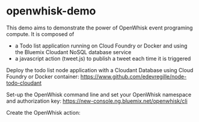 # openwhisk-demo
This demo aims to demonstrate the power of OpenWhisk event programing compute. It is composed of 
- a Todo list application running on Cloud Foundry or Docker and using the Bluemix Cloudant NoSQL database service
- a javascript action (tweet.js) to publish a tweet each time it is triggered

Deploy the todo list node application with a Cloudant Database using Cloud Foundry or Docker container:
https://www.github.com/edevregille/node-todo-cloudant

Set-up the OpenWhisk command line and set your OpenWhisk namespace and authorization key:
https://new-console.ng.bluemix.net/openwhisk/cli

Create the OpenWhisk action:
